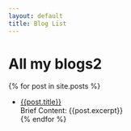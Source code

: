 ```yaml
---
layout: default
title: Blog List
---
```

# All my blogs2  

{% for post in site.posts %}
 - [{{post.title}}]({{post.url}})  
Brief Content: {{post.excerpt}}  
{% endfor %}
